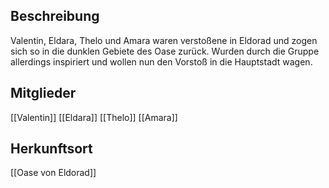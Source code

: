 ## Beschreibung
Valentin, Eldara, Thelo und Amara waren verstoßene in Eldorad und zogen sich so in die dunklen Gebiete des Oase zurück. Wurden durch die Gruppe allerdings inspiriert und wollen nun den Vorstoß in die Hauptstadt wagen.

## Mitglieder
[[Valentin]]
[[Eldara]]
[[Thelo]]
[[Amara]]

## Herkunftsort
[[Oase von Eldorad]]
